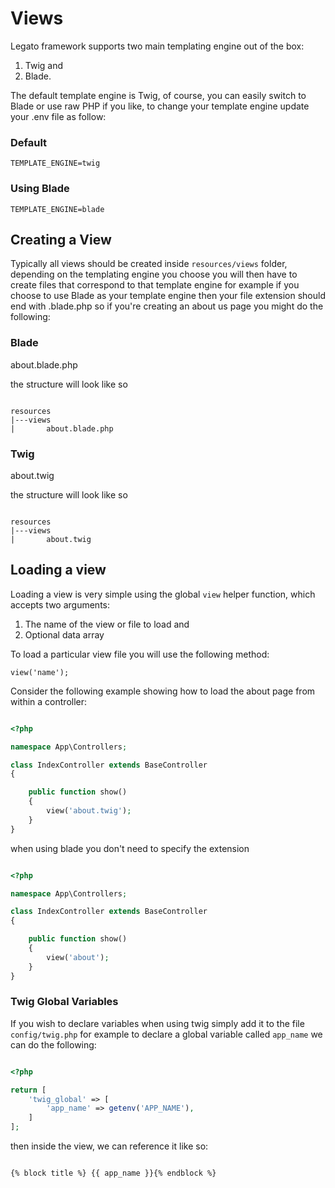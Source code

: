 # Views

Legato framework supports two main templating engine out of the box: 

1. Twig and 
1. Blade.

The default template engine is Twig, of course, you can easily switch to Blade or use raw PHP if you like, to change your template engine update your .env file as follow:

### Default 

```
TEMPLATE_ENGINE=twig
```

### Using Blade

```
TEMPLATE_ENGINE=blade
```

## Creating a View

Typically all views should be created inside ```resources/views``` folder, depending on the templating engine you choose you will then have to create files that correspond to that template engine for example if you choose to use Blade as your template engine then your file extension should end with .blade.php so if you're creating an about us page you might do the following:

### Blade

about.blade.php 

the structure will look like so

```

resources
|---views
|       about.blade.php

```

### Twig

about.twig 

the structure will look like so

```

resources
|---views
|       about.twig

```

## Loading a view

Loading a view is very simple using the global `view` helper function, which accepts two arguments:

1. The name of the view or file to load and 
1. Optional data array 

To load a particular view file you will use the following method:

`view('name');`

Consider the following example showing how to load the about page from within a controller:

```php

<?php

namespace App\Controllers;

class IndexController extends BaseController
{

    public function show()
    {
        view('about.twig');
    }
}

```
when using blade you don't need to specify the extension 

```php

<?php

namespace App\Controllers;

class IndexController extends BaseController
{

    public function show()
    {
        view('about');
    }
}

```

### Twig Global Variables

If you wish to declare variables when using twig simply add it to the file `config/twig.php` for example to declare a global variable called `app_name` we can do the following:

```php

<?php

return [
    'twig_global' => [
        'app_name' => getenv('APP_NAME'),
    ]
];

```

then inside the view, we can reference it like so: 

```twig

{% block title %} {{ app_name }}{% endblock %}

```






